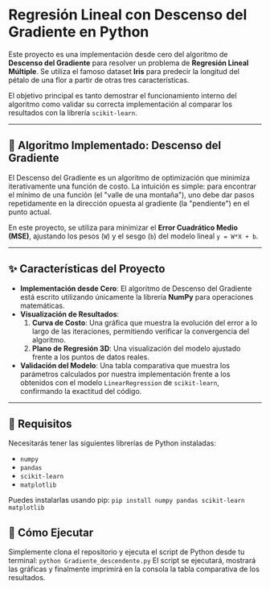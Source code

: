 # Regresión Lineal con Descenso del Gradiente en Python

Este proyecto es una implementación desde cero del algoritmo de **Descenso del Gradiente** para resolver un problema de **Regresión Lineal Múltiple**. Se utiliza el famoso dataset **Iris** para predecir la longitud del pétalo de una flor a partir de otras tres características.

El objetivo principal es tanto demostrar el funcionamiento interno del algoritmo como validar su correcta implementación al comparar los resultados con la librería `scikit-learn`.

---

## 🧠 Algoritmo Implementado: Descenso del Gradiente

El Descenso del Gradiente es un algoritmo de optimización que minimiza iterativamente una función de costo. La intuición es simple: para encontrar el mínimo de una función (el "valle de una montaña"), uno debe dar pasos repetidamente en la dirección opuesta al gradiente (la "pendiente") en el punto actual.

En este proyecto, se utiliza para minimizar el **Error Cuadrático Medio (MSE)**, ajustando los pesos (`W`) y el sesgo (`b`) del modelo lineal `y = W*X + b`.

---

## ✨ Características del Proyecto

* **Implementación desde Cero**: El algoritmo de Descenso del Gradiente está escrito utilizando únicamente la librería **NumPy** para operaciones matemáticas.
* **Visualización de Resultados**:
    1.  **Curva de Costo**: Una gráfica que muestra la evolución del error a lo largo de las iteraciones, permitiendo verificar la convergencia del algoritmo.
    2.  **Plano de Regresión 3D**: Una visualización del modelo ajustado frente a los puntos de datos reales.
* **Validación del Modelo**: Una tabla comparativa que muestra los parámetros calculados por nuestra implementación frente a los obtenidos con el modelo `LinearRegression` de `scikit-learn`, confirmando la exactitud del código.

---

## 🔧 Requisitos

Necesitarás tener las siguientes librerías de Python instaladas:
* `numpy`
* `pandas`
* `scikit-learn`
* `matplotlib`

Puedes instalarlas usando pip:
`pip install numpy pandas scikit-learn matplotlib`

## 🚀 Cómo Ejecutar
Simplemente clona el repositorio y ejecuta el script de Python desde tu terminal:
`python Gradiente_descendente.py`
El script se ejecutará, mostrará las gráficas y finalmente imprimirá en la consola la tabla comparativa de los resultados.

